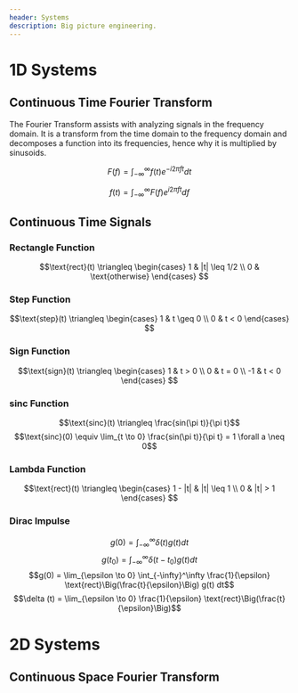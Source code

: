 ```yaml
---
header: Systems
description: Big picture engineering.
---
```


# 1D Systems

## Continuous Time Fourier Transform

The Fourier Transform assists with analyzing signals in the frequency domain. It is a transform from the time domain to the frequency domain and decomposes a function into its frequencies, hence why it is multiplied by sinusoids.

$$F(f) = \int_{-\infty}^\infty f(t) e^{-i2\pi ft} dt$$

$$f(t) = \int_{-\infty}^\infty F(f) e^{i2\pi ft} df$$

## Continuous Time Signals

### Rectangle Function

$$\text{rect}(t) \triangleq 
\begin{cases}
  1 & |t| \leq 1/2 \\
  0 & \text{otherwise}
\end{cases}
$$

### Step Function

$$\text{step}(t) \triangleq 
\begin{cases}
  1 & t \geq 0 \\
  0 & t < 0
\end{cases}
$$

### Sign Function

$$\text{sign}(t) \triangleq 
\begin{cases}
  1 & t > 0 \\
  0 & t = 0 \\
  -1 & t < 0
\end{cases}
$$

### sinc Function

$$\text{sinc}(t) \triangleq \frac{sin(\pi t)}{\pi t}$$
$$\text{sinc}(0) \equiv \lim_{t \to 0} \frac{sin(\pi t)}{\pi t} = 1 \forall a \neq 0$$

### Lambda Function

$$\text{rect}(t) \triangleq 
\begin{cases}
  1 - |t| & |t| \leq 1 \\
  0 & |t| > 1
\end{cases}
$$

### Dirac Impulse

$$g(0) = \int_{-\infty}^\infty \delta(t) g(t) dt$$
$$g(t_0) = \int_{-\infty}^\infty \delta(t-t_0) g(t) dt$$
$$g(0) = \lim_{\epsilon \to 0} \int_{-\infty}^\infty \frac{1}{\epsilon} \text{rect}\Big(\frac{t}{\epsilon}\Big) g(t) dt$$
$$\delta (t) = \lim_{\epsilon \to 0} \frac{1}{\epsilon} \text{rect}\Big(\frac{t}{\epsilon}\Big)$$

# 2D Systems

## Continuous Space Fourier Transform 
